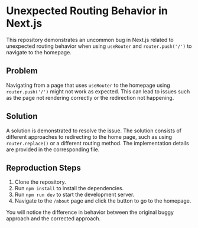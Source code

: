 # Unexpected Routing Behavior in Next.js

This repository demonstrates an uncommon bug in Next.js related to unexpected routing behavior when using `useRouter` and `router.push('/')` to navigate to the homepage. 

## Problem

Navigating from a page that uses `useRouter` to the homepage using `router.push('/')` might not work as expected. This can lead to issues such as the page not rendering correctly or the redirection not happening. 

## Solution

A solution is demonstrated to resolve the issue. The solution consists of different approaches to redirecting to the home page, such as using `router.replace()` or a different routing method. The implementation details are provided in the corresponding file.

## Reproduction Steps

1. Clone the repository.
2. Run `npm install` to install the dependencies.
3. Run `npm run dev` to start the development server.
4. Navigate to the `/about` page and click the button to go to the homepage.

You will notice the difference in behavior between the original buggy approach and the corrected approach.
